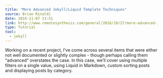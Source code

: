 ```yaml
---
title: "More Advanced Jekyll/Liquid Template Techniques"
source: Brian Rinaldi
date: 2016-11-07 13:51
link: http://www.remotesynthesis.com/general/2016/10/27/more-advanced-jekyll/
type: Tutorial
tool:
  - jekyll
---
```

Working on a recent project, I’ve come across several items that were either not well documented or slightly complex - though perhaps calling them “advanced” overstates the case. In this case, we’ll cover using multiple filters on a single value, using Liquid in Markdown, custom sorting posts and displaying posts by category.





